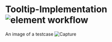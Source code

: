 # Tooltip-Implementation ![element workflow](https://img.shields.io/badge/Front%20End-React-red)
An image of a testcase
![Capture](https://user-images.githubusercontent.com/96413187/192045307-dee25f15-c204-4f94-9695-ba6ec5617042.PNG)
